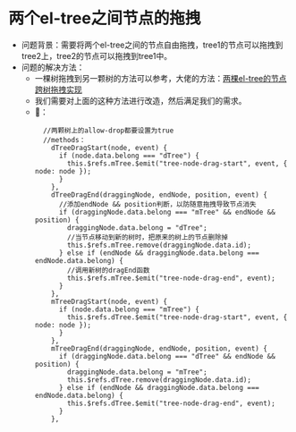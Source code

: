 # 两个el-tree之间节点的拖拽
- 问题背景：需要将两个el-tree之间的节点自由拖拽，tree1的节点可以拖拽到tree2上，tree2的节点可以拖拽到tree1中。
- 问题的解决方法：
  - 一棵树拖拽到另一颗树的方法可以参考，大佬的方法：[两棵el-tree的节点跨树拖拽实现](https://blog.csdn.net/qq_41694291/article/details/108631887)
  - 我们需要对上面的这种方法进行改造，然后满足我们的需求。
  - 🌰：
    ```
      //两颗树上的allow-drop都要设置为true
      //methods：
        dTreeDragStart(node, event) {
          if (node.data.belong === "dTree") {
            this.$refs.mTree.$emit("tree-node-drag-start", event, { node: node });
          }
        },
        dTreeDragEnd(draggingNode, endNode, position, event) {
          //添加endNode && position判断，以防随意拖拽导致节点消失
          if (draggingNode.data.belong === "mTree" && endNode && position) {
            draggingNode.data.belong = "dTree";
            //当节点移动到新的树时，把原来的树上的节点删除掉
            this.$refs.mTree.remove(draggingNode.data.id);
          } else if (endNode && draggingNode.data.belong === endNode.data.belong) {
            //调用新树的dragEnd函数
            this.$refs.mTree.$emit("tree-node-drag-end", event);
          }
        },
        mTreeDragStart(node, event) {
          if (node.data.belong === "mTree") {
            this.$refs.dTree.$emit("tree-node-drag-start", event, { node: node });
          }
        },
        mTreeDragEnd(draggingNode, endNode, position, event) {
          if (draggingNode.data.belong === "dTree" && endNode && position) {
            draggingNode.data.belong = "mTree";
            this.$refs.dTree.remove(draggingNode.data.id);
          } else if (endNode && draggingNode.data.belong === endNode.data.belong) {
            this.$refs.dTree.$emit("tree-node-drag-end", event);
          }
        },
    ```
